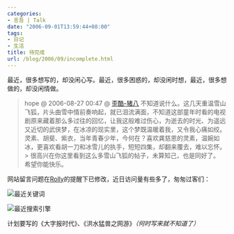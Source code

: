```yaml
---
categories:
- 言吾 | Talk
date: "2006-09-01T13:59:44+08:00"
tags:
- 日记
- 生活
title: 待完成
url: /blog/2006/09/incomplete.html
---
```

最近，很多想写的，却没闲心写。最近，很多困惑的，却没闲时想，最近，很多想做的，却没闲情做。

> hope @ 2006-08-27 00:47 @ [歪酷-猪八](http://zhu8.yculblog.com/post.613045.html#followups_1851561 "凤飞飞_追梦人、萨冈、孤独")
> 不知道说什么。这几天重温雪山飞狐，片头曲雪中情前奏响起，就已泪流满面，不知道这部童年时看的电视剧原来藏着那么多过往的回忆，让我这般难过伤心，为逝去的时光、为遥远又近切的武侠梦，在冰凉的现实里，这个梦既温暖着我，又令我心痛如绞。灵素、胡斐、紫衣，当年青春少年，今何在？喜欢龚慈恩的灵素，温婉如冰，更喜欢看胡一刀和冰雪儿的执手，短短四集，却翻来覆去，难以忘怀。> 很高兴在你这里看到这么多雪山飞狐的帖子，未算知己，也是同好了。
> 希望你能快乐。

网站留言问题在[Rolly](http://www.rolly.cn/)的提醒下已修改，近日访问量有些多了，匆匆过客们：
<!--more-->

<span class="right">![最近关键词](/images/zhu8-net-keywords.jpg "最近关键词")</span>

<span class="right">![最近搜索引擎](/images/zhu8-net-searchengine.jpg "最近搜索引擎")</span>

计划要写的《大字报时代》、《洪水猛兽之网游》*（何时写来就不知道了）*